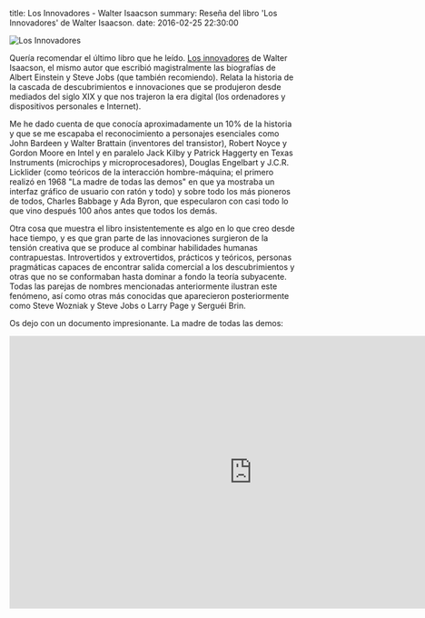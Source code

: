 title: Los Innovadores - Walter Isaacson
summary: Reseña del libro 'Los Innovadores' de Walter Isaacson.
date: 2016-02-25 22:30:00

![Los Innovadores](images/posts/los-innovadores.jpg)

Quería recomendar el último libro que he leído. [Los innovadores](https://store.kobobooks.com/en-us/ebook/los-innovadores) de Walter Isaacson, el mismo autor que escribió magistralmente las biografías de Albert Einstein y Steve Jobs (que también recomiendo). Relata la historia de la cascada de descubrimientos e innovaciones que se produjeron desde mediados del siglo XIX y que nos trajeron la era digital (los ordenadores y dispositivos personales e Internet).

Me he dado cuenta de que conocía aproximadamente un 10% de la historia y que se me escapaba el reconocimiento a personajes esenciales como John Bardeen y Walter Brattain (inventores del transistor), Robert Noyce y Gordon Moore en Intel y en paralelo Jack Kilby y Patrick Haggerty en Texas Instruments (microchips y microprocesadores), Douglas Engelbart y J.C.R. Licklider (como teóricos de la interacción hombre-máquina; el primero realizó en 1968 "La madre de todas las demos" en que ya mostraba un interfaz gráfico de usuario con ratón y todo) y sobre todo los más pioneros de todos, Charles Babbage y Ada Byron, que especularon con casi todo lo que vino después 100 años antes que todos los demás.

Otra cosa que muestra el libro insistentemente es algo en lo que creo desde hace tiempo, y es que gran parte de las innovaciones surgieron de la tensión creativa que se produce al combinar habilidades humanas contrapuestas. Introvertidos y extrovertidos, prácticos y teóricos, personas pragmáticas capaces de encontrar salida comercial a los descubrimientos y otras que no se conformaban hasta dominar a fondo la teoría subyacente. Todas las parejas de nombres mencionadas anteriormente ilustran este fenómeno, así como otras más conocidas que aparecieron posteriormente como Steve Wozniak y Steve Jobs o Larry Page y Serguéi Brin.

Os dejo con un documento impresionante. La madre de todas las demos:

<iframe width="854" height="480" src="https://www.youtube.com/embed/yJDv-zdhzMY" frameborder="0" allowfullscreen></iframe>
